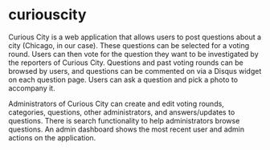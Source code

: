 curiouscity
===========
Curious City is a web application that allows users to post questions about a city (Chicago, in our case). These questions can be selected for a voting round. Users can then vote for the question they want to be investigated by the reporters of Curious City. Questions and past voting rounds can be browsed by users, and questions can be commented on via a Disqus widget on each question page. Users can ask a question and pick a photo to accompany it.

Administrators of Curious City can create and edit voting rounds, categories, questions, other administrators, and answers/updates to questions. There is search functionality to help administrators browse questions. An admin dashboard shows the most recent user and admin actions on the application.
